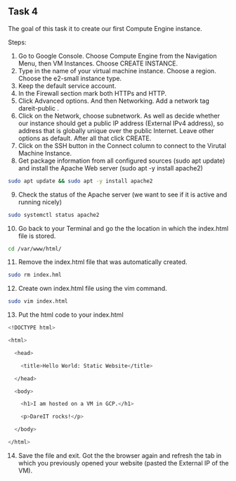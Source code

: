 ## Task 4

The goal of this task it to create our first Compute Engine instance. 

Steps:

1. Go to Google Console. Choose Compute Engine from the Navigation Menu, then VM Instances. Choose CREATE INSTANCE.
2. Type in the name of your virtual machine instance. Choose a region. Choose the e2-small instance type. 
3. Keep the default service account.
4. In the Firewall section mark both HTTPs and HTTP.
5. Click Advanced options. And then Networking. Add a network tag dareit-public . 
6. Click on the Network, choose subnetwork. As well as decide whether our instance should get a public IP address (External IPv4 address), so address that is globally unique over the public Internet. Leave other options as default. After all that click CREATE.
7.  Click on the SSH button in the Connect column to connect to the Virutal Machine Instance.
8. Get package information from all configured sources (sudo apt update) and install the Apache Web server (sudo apt -y install apache2)

```sh
sudo apt update && sudo apt -y install apache2
```

9. Check the status of the Apache server (we want to see if it is active and running nicely)

```sh
sudo systemctl status apache2
```

10. Go back to your Terminal and go the the location in which the index.html file is stored. 

```sh
cd /var/www/html/
```

11. Remove the index.html file that was automatically created. 

```sh
sudo rm index.hml
```

12. Create own index.html file using the vim command.

```sh
sudo vim index.html
```

13. Put the html code to your index.html

```sh
<!DOCTYPE html>

<html>

  <head>

    <title>Hello World: Static Website</title>

  </head>

  <body>

    <h1>I am hosted on a VM in GCP.</h1>

    <p>DareIT rocks!</p>

  </body>

</html>
```

14. Save the file and exit. Got the the browser again and refresh the tab in which you previously opened your website (pasted the External IP of the VM).